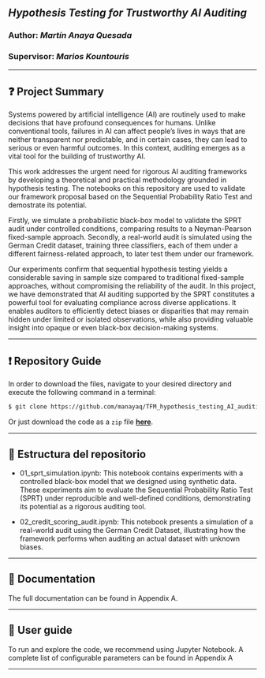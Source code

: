 ## *Hypothesis Testing for Trustworthy AI Auditing*

### Author: *Martín Anaya Quesada*

### Supervisor: *Marios Kountouris*

****

## :question: Project Summary

Systems powered by artificial intelligence (AI) are routinely used to make decisions that have profound consequences for humans. Unlike conventional tools, failures in AI can affect people’s lives in ways that are neither transparent nor predictable, and in certain cases, they can lead to serious or even harmful outcomes. In this context, auditing emerges as a vital tool for the building of trustworthy AI.
 
This work addresses the urgent need for rigorous AI auditing frameworks by developing a theoretical and practical methodology grounded in hypothesis testing. The notebooks on this repository are used to validate our framework proposal based on the Sequential Probability Ratio Test and demostrate its potential.

Firstly, we simulate a probabilistic black-box model to validate the SPRT audit under controlled conditions, comparing results to a Neyman-Pearson fixed-sample approach. 
Secondly, a real-world audit is simulated using the German Credit dataset, training three classifiers, each of them under a different fairness-related approach, to later test them under our framework.
 
Our experiments confirm that sequential hypothesis testing yields a considerable saving in sample size compared to traditional fixed-sample approaches, without compromising the reliability of the audit. In this project, we have demonstrated that AI auditing supported by the SPRT constitutes a powerful tool for evaluating compliance across diverse applications. It enables auditors to efficiently detect biases or disparities that may remain hidden under limited or isolated observations, while also providing valuable insight into opaque or even black-box decision-making systems.


****

## :exclamation: Repository Guide
In order to download the files, navigate to your desired directory and execute the following command in a terminal:
~~~bash
$ git clone https://github.com/manayaq/TFM_hypothesis_testing_AI_auditing
~~~

Or just download the code as a `zip` file **[here](https://github.com/manayaq/TFM_hypothesis_testing_AI_auditing/archive/refs/heads/main.zip)**.

****

## :open_file_folder: Estructura del repositorio

- 01_sprt_simulation.ipynb: This notebook contains experiments with a controlled black-box model that we designed using synthetic data. These experiments aim to evaluate the Sequential Probability Ratio Test (SPRT) under reproducible and well-defined conditions, demonstrating its potential as a rigorous auditing tool.

- 02_credit_scoring_audit.ipynb: This notebook presents a simulation of a real-world audit using the German Credit Dataset, illustrating how the framework performs when auditing an actual dataset with unknown biases.


****
## :book: Documentation
The full documentation can be found in Appendix A.


****
## :memo: User guide
To run and explore the code, we recommend using Jupyter Notebook. A complete list of configurable parameters can be found in Appendix A

****

